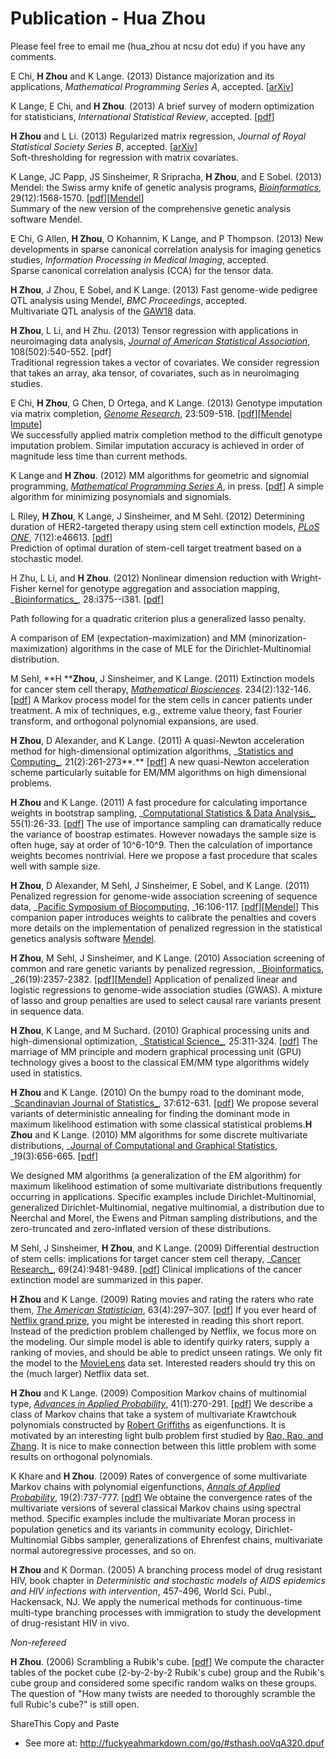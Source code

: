 # Publication - Hua Zhou

Please feel free to email me (hua_zhou at ncsu dot edu) if you have any comments.

E Chi, **H Zhou** and K Lange. (2013) Distance majorization and its applications, _Mathematical Programming Series A_, accepted. [[arXiv][1]]

K Lange, E Chi, and **H Zhou**. (2013) A brief survey of modern optimization for statisticians, _International Statistical Review_, accepted. [[pdf][2]]

**H Zhou** and L Li. (2013) Regularized matrix regression, _Journal of Royal Statistical Society Series B_, accepted. [[arXiv][3]]  
Soft-thresholding for regression with matrix covariates.

K Lange, JC Papp, JS Sinsheimer, R Sripracha, **H Zhou**, and E Sobel. (2013) Mendel: the Swiss army knife of genetic analysis programs, _[Bioinformatics][4]_, 29(12):1568-1570. [[pdf][5]][[Mendel][6]]  
Summary of the new version of the comprehensive genetic analysis software Mendel.

E Chi, G Allen, **H Zhou**, O Kohannim, K Lange, and P Thompson. (2013) New developments in sparse canonical correlation analysis for imaging genetics studies, _Information Processing in Medical Imaging_, accepted.  
Sparse canonical correlation analysis (CCA) for the tensor data.

**H Zhou**, J Zhou, E Sobel, and K Lange. (2013) Fast genome-wide pedigree QTL analysis using Mendel, _BMC Proceedings_, accepted.  
Multivariate QTL analysis of the [GAW18][7] data.

**H Zhou**, L Li, and H Zhu. (2013) Tensor regression with applications in neuroimaging data analysis, _[Journal of American Statistical Association](http://www.tandfonline.com/doi/abs/10.1080/01621459.2013.776499#.Ud7Ytz7Xjbw)_, 108(502):540-552. [pdf]  
Traditional regression takes a vector of covariates. We consider regression that takes an array, aka tensor, of covariates, such as in neuroimaging studies.

E Chi, **H Zhou**, G Chen, D Ortega, and K Lange. (2013) Genotype imputation via matrix completion, _[Genome Research](http://genome.cshlp.org/content/23/3/509)_, 23:509-518. [[pdf]()][[Mendel Impute](http://www.genetics.ucla.edu/software/)]  
We successfully applied matrix completion method to the difficult genotype imputation problem. Similar imputation accuracy is achieved in order of magnitude less time than current methods.

K Lange and **H Zhou**. (2012) MM algorithms for geometric and signomial programming, _[Mathematical Programming Series A][8]_, in press. [[pdf][9]]
A simple algorithm for minimizing posynomials and signomials.

L Riley, **H Zhou**, K Lange, J Sinsheimer, and M Sehl. (2012) Determining duration of HER2-targeted therapy using stem cell extinction models, _[PLoS ONE][10]_, 7(12):e46613. [[pdf][11]]  
Prediction of optimal duration of stem-cell target treatment based on a stochastic model.

H Zhu, L Li, and **H Zhou**. (2012) Nonlinear dimension reduction with Wright-Fisher kernel for genotype aggregation and association mapping, _[Bioinformatics_][12], 28:i375--i381. [[pdf][13]]

Path following for a quadratic criterion plus a generalized lasso penalty.

A comparison of EM (expectation-maximization) and MM (minorization-maximization) algorithms in the case of MLE for the Dirichlet-Multinomial distribution.



M Sehl, **H ****Zhou**, J Sinsheimer, and K Lange. (2011) Extinction models for cancer stem cell therapy, _[Mathematical Biosciences][14]_. 234(2):132-146. [[pdf][15]]
A Markov process model for the stem cells in cancer patients under treatment. A mix of techniques, e.g., extreme value theory, fast Fourier transform, and orthogonal polynomial expansions, are used.

**H Zhou**, D Alexander, and K Lange. (2011) A quasi-Newton acceleration method for high-dimensional optimization algorithms, _[Statistics and Computing_][16], 21(2):261-273**.**  [[pdf][17]]
A new quasi-Newton acceleration scheme particularly suitable for EM/MM algorithms on high dimensional problems.


**H Zhou** and K Lange. (2011) A fast procedure for calculating importance weights in bootstrap sampling, _[Computational Statistics & Data Analysis_][18], 55(1):26-33. [[pdf][19]]
The use of importance sampling can dramatically reduce the variance of boostrap estimates. However nowadays the sample size is often huge, say at order of 10^6-10^9. Then the calculation of importance weights becomes nontrivial. Here we propose a fast procedure that scales well with sample size.


**H Zhou**, D Alexander, M Sehl, J Sinsheimer, E Sobel, and K Lange. (2011) Penalized regression for genome-wide association screening of sequence data, _[Pacific Symposium of Biocomputing][20], _16:106-117. [[pdf][21]][[Mendel][6]]
This companion paper  introduces weights to calibrate the penalties and covers more details on the implementation of penalized regression in the statistical genetics analysis software [Mendel][6].



**H Zhou**, M Sehl, J Sinsheimer, and K Lange. (2010) Association screening of common and rare genetic variants by penalized regression, _[Bioinformatics][22], _26(19):2357-2382. [[pdf][23]][[Mendel][6]]
Application of penalized linear and logistic regressions to genome-wide association studies (GWAS). A mixture of lasso and group penalties are used to select causal rare variants present in sequence data.

**H Zhou**, K Lange, and M Suchard. (2010) Graphical processing units and high-dimensional optimization, _[Statistical Science_][24], 25:311-324. [[pdf][25]]
The marriage of MM principle and modern graphical processing unit (GPU) technology gives a boost to the classical EM/MM type algorithms widely used in statistics.

**H Zhou** and K Lange. (2010) On the bumpy road to the dominant mode, _[Scandinavian Journal of Statistics_][26], 37:612-631. [[pdf][27]]
We propose several variants of deterministic annealing for finding the dominant mode in maximum likelihood estimation with some classical statistical problems.**H Zhou** and K Lange. (2010) MM algorithms for some discrete multivariate distributions, _[Journal of Computational and Graphical Statistics][28], _19(3):656-665. [[pdf][29]]

We designed MM algorithms (a generalization of the EM algorithm) for maximum likelihood estimation of some multivariate distributions frequently occurring in applications. Specific examples include Dirichlet-Multinomial, generalized Dirichlet-Multinomial, negative multinomial, a distribution due to Neerchal and Morel, the Ewens and Pitman sampling distributions, and the zero-truncated and zero-inflated version of these distributions.

M Sehl, J Sinsheimer, **H Zhou**, and K Lange. (2009) Differential destruction of stem cells: implications for target cancer stem cell therapy, _[Cancer Research_][30], 69(24):9481-9489. [[pdf][31]]
Clinical implications of the cancer extinction model are summarized in this paper.

**H Zhou** and K Lange. (2009) Rating movies and rating the raters who rate them, _[The American Statistician][32]_, 63(4):297–307. [[pdf][33]]
If you ever heard of [Netflix grand prize][34], you might be interested in reading this short report. Instead of the prediction problem challenged by Netflix, we focus more on the modeling. Our simple model is able to identify quirky raters, supply a ranking of movies, and should be able to predict unseen ratings. We only fit the model to the [MovieLens][35] data set. Interested readers should try this on the (much larger) Netflix data set.

**H Zhou** and K Lange. (2009) Composition Markov chains of multinomial type, _[Advances in Applied Probability][36]_, 41(1):270-291. [[pdf][37]]
We describe a class of Markov chains that take a system of multivariate Krawtchouk polynomials constructed by [Robert Griffiths][38] as eigenfunctions. It is motivated by an interesting light bulb problem first studied by [Rao, Rao, and Zhang][39]. It is nice to make connection between this little problem with some results on orthogonal polynomials.

K Khare and **H Zhou**. (2009) Rates of convergence of some multivariate Markov chains with polynomial eigenfunctions, _[Annals of Applied Probability][40]_, 19(2):737-777. [[pdf][41]]
We obtaine the convergence rates of the multivariate versions of several classical Markov chains using spectral method. Specific examples include the multivariate Moran process in population genetics and its variants in community ecology, Dirichlet-Multinomial Gibbs sampler, generalizations of Ehrenfest chains, multivariate normal autoregressive processes, and so on.

**H Zhou** and K Dorman. (2005) A branching process model of drug resistant HIV, book chapter in _Deterministic and stochastic models of AIDS epidemics and HIV infections with intervention_, 457-496, World Sci. Publ., Hackensack, NJ.
We apply the numerical methods for continuous-time multi-type branching processes with immigration to study the development of drug-resistant HIV in vivo.

_Non-refereed_

**H Zhou**. (2006) Scrambling a Rubik's cube. [[pdf][42]]
We compute the character tables of the pocket cube (2-by-2-by-2 Rubik's cube) group and the Rubik's cube group and considered some specific random walks on these groups. The question of  "How many twists are needed to thoroughly scramble the full Rubic's cube?" is still open.


   [1]: http://arxiv.org/abs/1211.3907
   [2]: http://www.stat.ncsu.edu/people/zhou/courses/st810/notes/SurveyPaper.pdf
   [3]: http://arxiv.org/abs/1204.3331
   [4]: http://bioinformatics.oxfordjournals.org/content/29/12/1568
   [5]: https://sites.google.com/site/hwachou/publication/Lange13Mendel.pdf?attredirects=0
   [6]: http://www.genetics.ucla.edu/software/
   [7]: http://www.gaworkshop.org/gaw18/index.html
   [8]: http://link.springer.com/article/10.1007%2Fs10107-012-0612-1?LI=false
   [9]: https://sites.google.com/site/hwachou/publication/LangeZhou12GP.pdf?attredirects=0
   [10]: http://www.plosone.org/article/info%3Adoi%2F10.1371%2Fjournal.pone.0046613
   [11]: https://sites.google.com/site/hwachou/publication/Riley12Extinction.pdf?attredirects=0
   [12]: http://bioinformatics.oxfordjournals.org/content/28/18/i375.full
   [13]: https://sites.google.com/site/hwachou/publication/ZhuLiZhou12SDR-Seq.pdf?attredirects=0
   [14]: http://www.sciencedirect.com/science/article/pii/S0025556411001465
   [15]: https://sites.google.com/site/hwachou/publication/SehlZhouSinsheimerLange12StemCell.pdf?attredirects=0
   [16]: http://www.springerlink.com/content/41637373403m8878/
   [17]: https://sites.google.com/site/hwachou/publication/ZhouAlexanderLange11QN.pdf?attredirects=0
   [18]: http://dx.doi.org/10.1016/j.csda.2010.04.019
   [19]: https://sites.google.com/site/hwachou/publication/ZhouLange11ImportanceSampling.pdf?attredirects=0
   [20]: http://www.worldscientific.com/doi/abs/10.1142/9789814335058_0012
   [21]: https://sites.google.com/site/hwachou/publication/Zhou11PSB.pdf?attredirects=0
   [22]: http://bioinformatics.oxfordjournals.org/cgi/content/abstract/btq448?ijkey=FUE0Gg1povcihuH&keytype=ref
   [23]: https://sites.google.com/site/hwachou/publication/ZhouSehlSinsheimerSobelLange10RVLasso.pdf?attredirects=0
   [24]: http://projecteuclid.org/DPubS?verb=Display&version=1.0&service=UI&handle=euclid.ss/1294167962&page=record
   [25]: https://sites.google.com/site/hwachou/publication/ZhouSuchardLange10GPU.pdf?attredirects=0
   [26]: http://onlinelibrary.wiley.com/doi/10.1111/j.1467-9469.2009.00681.x/abstract
   [27]: https://sites.google.com/site/hwachou/publication/ZhouLange10Annealing.pdf?attredirects=0
   [28]: http://pubs.amstat.org/doi/abs/10.1198/jcgs.2010.09014
   [29]: https://sites.google.com/site/hwachou/publication/ZhouLange10MM.pdf?attredirects=0
   [30]: http://cancerres.aacrjournals.org/cgi/content/abstract/69/24/9481
   [31]: https://sites.google.com/site/hwachou/publication/Sehl09CancerRes.pdf?attredirects=0
   [32]: http://www.tandfonline.com/doi/abs/10.1198/tast.2009.08278
   [33]: https://sites.google.com/site/hwachou/publication/ZhouLange2009MovieRating.pdf?attredirects=0
   [34]: http://www.netflixprize.com/index
   [35]: http://www.grouplens.org/node/73
   [36]: http://projecteuclid.org/DPubS?service=UI&version=1.0&verb=Display&handle=euclid.aap/1240319585
   [37]: https://sites.google.com/site/hwachou/publication/ZhouLange09CompositionChains.pdf?attredirects=0
   [38]: http://www.stats.ox.ac.uk/%7Egriff/
   [39]: http://sankhya.isical.ac.in/search/69_2/2007007.pdf
   [40]: http://projecteuclid.org/DPubS?service=UI&version=1.0&verb=Display&handle=euclid.aoap/1241702249
   [41]: https://sites.google.com/site/hwachou/publication/KhareZhou09AAP.pdf?attredirects=0
   [42]: https://sites.google.com/site/hwachou/publication/rubik.pdf?attredirects=0
  

      
ShareThis Copy and Paste
- See more at: http://fuckyeahmarkdown.com/go/#sthash.ooVqA320.dpuf
